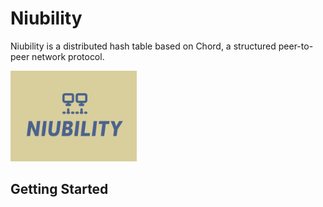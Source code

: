 # Niubility
Niubility is a distributed hash table based on Chord, a structured peer-to-peer network protocol.

<img src="logo.png" width="40%">

## Getting Started


